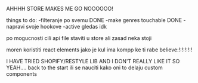 AHHHH STORE MAKES ME GO NOOOOOO!

things to do:
-filteranje po svemu DONE
-make genres touchable DONE
-napravi svoje hookove
-active gledas idk

po mogucnosti cili api file staviti u store ali zasad neka stoji

moren koristiti react elements jako je kul ima kompp ke ti rabe believe:!:!:!:!:!

I HAVE TRIED SHOPIFY/RESTYLE LIB AND I DON'T REALLY LIKE IT SO YEAH.... back to the start ili se nauciti kako oni to delaju custom components
